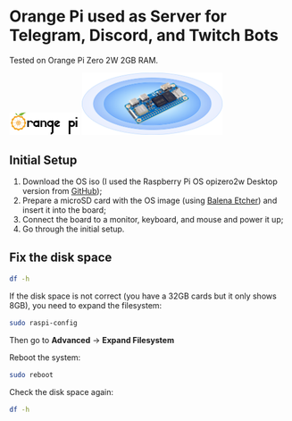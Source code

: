 # Orange Pi used as Server for Telegram, Discord, and Twitch Bots

Tested on Orange Pi Zero 2W 2GB RAM.

<img src="pics/logo.png" alt="Board Image" style="max-width: 25%; height: auto;">

<img src="pics/board.png" alt="Board Image" style="max-width: 50%; height: auto;">

## Initial Setup

1. Download the OS iso (I used the Raspberry Pi OS opizero2w Desktop version from [GitHub](https://github.com/leeboby/raspberry-pi-os-images));
2. Prepare a microSD card with the OS image (using [Balena Etcher](https://etcher.balena.io/)) and insert it into the board;
3. Connect the board to a monitor, keyboard, and mouse and power it up;
4. Go through the initial setup.

## Fix the disk space

```bash
df -h
```

If the disk space is not correct (you have a 32GB cards but it only shows 8GB), you need to expand the filesystem:

```bash
sudo raspi-config
```

Then go to **Advanced** -> **Expand Filesystem**

Reboot the system:

```bash
sudo reboot
```

Check the disk space again:

```bash
df -h
```
